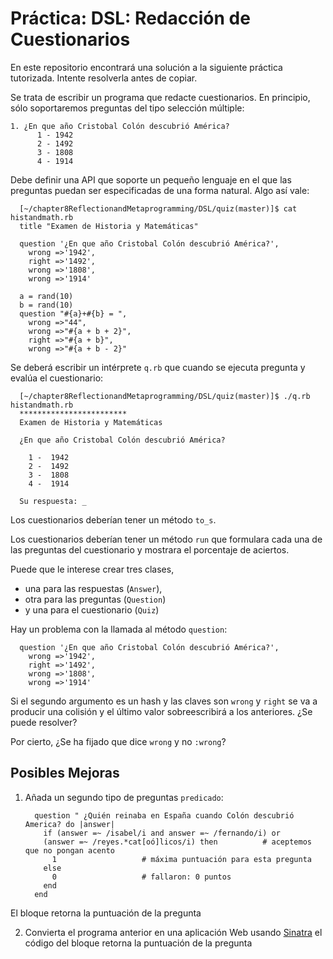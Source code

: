 Práctica: DSL: Redacción de Cuestionarios 
============================

En este repositorio encontrará una solución a la siguiente práctica tutorizada.
Intente resolverla antes de copiar.

Se trata de escribir un programa que redacte cuestionarios. En principio, sólo soportaremos preguntas del tipo selección múltiple:

    1. ¿En que año Cristobal Colón descubrió América?
          1 - 1942
          2 - 1492
          3 - 1808
          4 - 1914

Debe definir una API que soporte un pequeño lenguaje en el que las preguntas puedan ser especificadas de una forma natural. Algo así vale:

      [~/chapter8ReflectionandMetaprogramming/DSL/quiz(master)]$ cat histandmath.rb 
      title "Examen de Historia y Matemáticas"

      question '¿En que año Cristobal Colón descubrió América?',
        wrong =>'1942',
        right =>'1492',
        wrong =>'1808',
        wrong =>'1914'

      a = rand(10)
      b = rand(10)
      question "#{a}+#{b} = ",
        wrong =>"44",
        wrong =>"#{a + b + 2}",
        right =>"#{a + b}",
        wrong =>"#{a + b - 2}"


Se deberá escribir un intérprete `q.rb` que cuando se ejecuta 
pregunta y evalúa el cuestionario:


      [~/chapter8ReflectionandMetaprogramming/DSL/quiz(master)]$ ./q.rb histandmath.rb 
      ************************
      Examen de Historia y Matemáticas

      ¿En que año Cristobal Colón descubrió América?

        1 -  1942
        2 -  1492
        3 -  1808
        4 -  1914

      Su respuesta: _

Los cuestionarios deberían tener un método `to_s`.

Los cuestionarios deberían tener un método `run` que formulara cada una de las preguntas del cuestionario y mostrara el porcentaje de aciertos.

Puede que le interese crear tres clases, 

* una para las respuestas (`Answer`), 
* otra para las preguntas (`Question`) 
* y una para el cuestionario (`Quiz`)

Hay un problema con la llamada al método `question`:

      question '¿En que año Cristobal Colón descubrió América?',
        wrong =>'1942',
        right =>'1492',
        wrong =>'1808',
        wrong =>'1914'

Si el segundo argumento es un hash y las claves son `wrong` y `right`
se va a producir una colisión y el último valor sobreescribirá a
los anteriores. ¿Se puede resolver?

Por cierto, ¿Se ha fijado que dice `wrong` y no `:wrong`?

Posibles Mejoras
----------------

1. Añada un segundo tipo de preguntas `predicado`:
       
         question " ¿Quién reinaba en España cuando Colón descubrió America? do |answer|
           if (answer =~ /isabel/i and answer =~ /fernando/i) or
           (answer =~ /reyes.*cat[oó]licos/i) then          # aceptemos que no pongan acento
             1                   # máxima puntuación para esta pregunta
           else
             0                   # fallaron: 0 puntos
           end
         end

El bloque retorna la puntuación de la pregunta

2. Convierta el programa anterior en una aplicación Web usando [Sinatra](http://www.sinatrarb.com/)
el código del bloque retorna la puntuación de la pregunta
